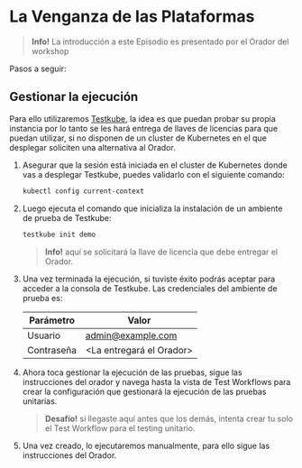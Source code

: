 # La Venganza de las Plataformas

> **Info!** La introducción a este Episodio es presentado por el Orador del workshop

Pasos a seguir:

## Gestionar la ejecución

Para ello utilizaremos [Testkube](https://testkube.io), la idea es que puedan probar su propia instancia por lo tanto se les hará entrega de llaves de licencias para que puedan utilizar, si no disponen de un cluster de Kubernetes en el que desplegar soliciten una alternativa al Orador.

1. Asegurar que la sesión está iniciada en el cluster de Kubernetes donde vas a desplegar Testkube, puedes validarlo con el siguiente comando:

    ```bash
    kubectl config current-context
    ```

2. Luego ejecuta el comando que inicializa la instalación de un ambiente de prueba de Testkube:

    ```bash
    testkube init demo
    ```

    > **Info!** aquí se solicitará la llave de licencia que debe entregar el Orador.

3. Una vez terminada la ejecución, si tuviste éxito podrás aceptar para acceder a la consola de Testkube. Las credenciales del ambiente de prueba es:

    |Parámetro|Valor|
    |---------|-----|
    |Usuario|admin@example.com|
    |Contraseña|<La entregará el Orador>|

4. Ahora toca gestionar la ejecución de las pruebas, sigue las instrucciones del orador y navega hasta la vista de Test Workflows para crear la configuración que gestionará la ejecución de las pruebas unitarias.

    > **Desafío!** si llegaste aquí antes que los demás, intenta crear tu solo el Test Workflow para el testing unitario.

5. Una vez creado, lo ejecutaremos manualmente, para ello sigue las instrucciones del Orador.


